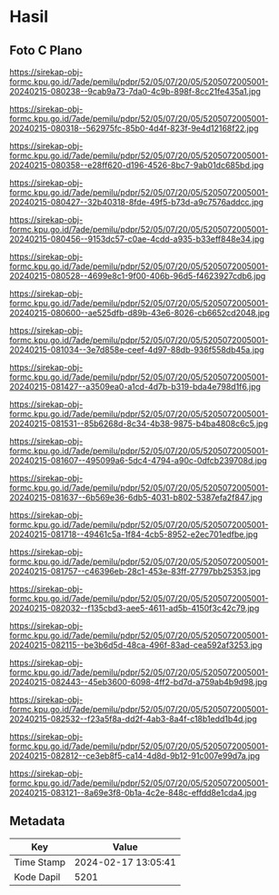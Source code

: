 # Hasil

## Foto C Plano

https://sirekap-obj-formc.kpu.go.id/7ade/pemilu/pdpr/52/05/07/20/05/5205072005001-20240215-080238--9cab9a73-7da0-4c9b-898f-8cc21fe435a1.jpg

https://sirekap-obj-formc.kpu.go.id/7ade/pemilu/pdpr/52/05/07/20/05/5205072005001-20240215-080318--562975fc-85b0-4d4f-823f-9e4d12168f22.jpg

https://sirekap-obj-formc.kpu.go.id/7ade/pemilu/pdpr/52/05/07/20/05/5205072005001-20240215-080358--e28ff620-d196-4526-8bc7-9ab01dc685bd.jpg

https://sirekap-obj-formc.kpu.go.id/7ade/pemilu/pdpr/52/05/07/20/05/5205072005001-20240215-080427--32b40318-8fde-49f5-b73d-a9c7576addcc.jpg

https://sirekap-obj-formc.kpu.go.id/7ade/pemilu/pdpr/52/05/07/20/05/5205072005001-20240215-080456--9153dc57-c0ae-4cdd-a935-b33eff848e34.jpg

https://sirekap-obj-formc.kpu.go.id/7ade/pemilu/pdpr/52/05/07/20/05/5205072005001-20240215-080528--4699e8c1-9f00-406b-96d5-f4623927cdb6.jpg

https://sirekap-obj-formc.kpu.go.id/7ade/pemilu/pdpr/52/05/07/20/05/5205072005001-20240215-080600--ae525dfb-d89b-43e6-8026-cb6652cd2048.jpg

https://sirekap-obj-formc.kpu.go.id/7ade/pemilu/pdpr/52/05/07/20/05/5205072005001-20240215-081034--3e7d858e-ceef-4d97-88db-936f558db45a.jpg

https://sirekap-obj-formc.kpu.go.id/7ade/pemilu/pdpr/52/05/07/20/05/5205072005001-20240215-081427--a3509ea0-a1cd-4d7b-b319-bda4e798d1f6.jpg

https://sirekap-obj-formc.kpu.go.id/7ade/pemilu/pdpr/52/05/07/20/05/5205072005001-20240215-081531--85b6268d-8c34-4b38-9875-b4ba4808c6c5.jpg

https://sirekap-obj-formc.kpu.go.id/7ade/pemilu/pdpr/52/05/07/20/05/5205072005001-20240215-081607--495099a6-5dc4-4794-a90c-0dfcb239708d.jpg

https://sirekap-obj-formc.kpu.go.id/7ade/pemilu/pdpr/52/05/07/20/05/5205072005001-20240215-081637--6b569e36-6db5-4031-b802-5387efa2f847.jpg

https://sirekap-obj-formc.kpu.go.id/7ade/pemilu/pdpr/52/05/07/20/05/5205072005001-20240215-081718--49461c5a-1f84-4cb5-8952-e2ec701edfbe.jpg

https://sirekap-obj-formc.kpu.go.id/7ade/pemilu/pdpr/52/05/07/20/05/5205072005001-20240215-081757--c46396eb-28c1-453e-83ff-27797bb25353.jpg

https://sirekap-obj-formc.kpu.go.id/7ade/pemilu/pdpr/52/05/07/20/05/5205072005001-20240215-082032--f135cbd3-aee5-4611-ad5b-4150f3c42c79.jpg

https://sirekap-obj-formc.kpu.go.id/7ade/pemilu/pdpr/52/05/07/20/05/5205072005001-20240215-082115--be3b6d5d-48ca-496f-83ad-cea592af3253.jpg

https://sirekap-obj-formc.kpu.go.id/7ade/pemilu/pdpr/52/05/07/20/05/5205072005001-20240215-082443--45eb3600-6098-4ff2-bd7d-a759ab4b9d98.jpg

https://sirekap-obj-formc.kpu.go.id/7ade/pemilu/pdpr/52/05/07/20/05/5205072005001-20240215-082532--f23a5f8a-dd2f-4ab3-8a4f-c18b1edd1b4d.jpg

https://sirekap-obj-formc.kpu.go.id/7ade/pemilu/pdpr/52/05/07/20/05/5205072005001-20240215-082812--ce3eb8f5-ca14-4d8d-9b12-91c007e99d7a.jpg

https://sirekap-obj-formc.kpu.go.id/7ade/pemilu/pdpr/52/05/07/20/05/5205072005001-20240215-083121--8a69e3f8-0b1a-4c2e-848c-effdd8e1cda4.jpg


## Metadata

| Key        | Value               |
| ---------- | ------------------- |
| Time Stamp | 2024-02-17 13:05:41 |
| Kode Dapil | 5201                |



